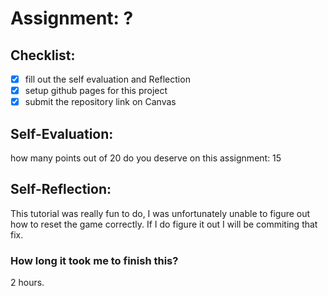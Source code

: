 # Assignment: ?

## Checklist:
- [x] fill out the self evaluation and Reflection
- [x] setup github pages for this project
- [x] submit the repository link on Canvas

## Self-Evaluation:

how many points out of 20 do you deserve on this assignment: 15

## Self-Reflection:

This tutorial was really fun to do, I was unfortunately unable to figure out how to reset the game correctly. If I do figure it out I will be commiting that fix.

### How long it took me to finish this?
2 hours.